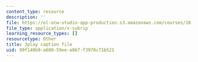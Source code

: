 ```yaml
---
content_type: resource
description: ''
file: https://ol-ocw-studio-app-production.s3.amazonaws.com/courses/18-03sc-differential-equations-fall-2011/99f140b9a60059eea867f3970c71b521_vP-oRQqmeg4.vtt
file_type: application/x-subrip
learning_resource_types: []
resourcetype: Other
title: 3play caption file
uid: 99f140b9-a600-59ee-a867-f3970c71b521
---
```


